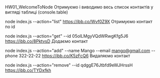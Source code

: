HW01_WelcomeToNode
Отримуємо і виводимо весь список контактів у вигляді таблиці (console.table)

node index.js --action="list" https://ibb.co/Wvf0Z9X
Отримуємо контакт по id

node index.js --action="get" --id 05olLMgyVQdWRwgKfg5J6 https://ibb.co/8PktvsD
Додаємо контакт

node index.js --action="add" --name Mango --email mango@gmail.com --phone 322-22-22 https://ibb.co/K5zFcQ6
Видаляємо контакт

node index.js --action="remove" --id qdggE76Jtbfd9eWJHrssH https://ibb.co/TYDxfkh